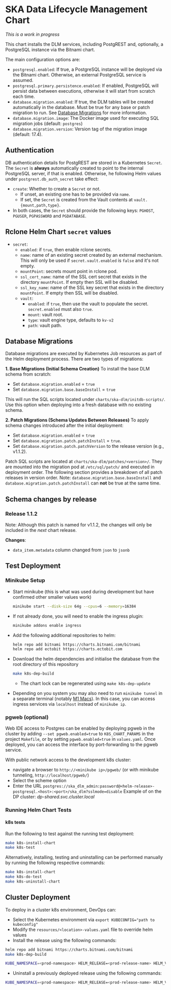 # SKA Data Lifecycle Management Chart

*This is a work in progress*

This chart installs the DLM services, including PostgREST and, optionally, a PostgreSQL instance via the Bitnami chart.

The main configuration options are:

 * `postgresql.enabled`: If true, a PostgreSQL instance will be deployed via the Bitnami chart. Otherwise, an external PostgreSQL service is assumed.
 * `postgresql.primary.persistence.enabled`: If enabled, PostgreSQL will persist data between executions, otherwise it will start from scratch each time.
 * `database.migration.enabled`: If true, the DLM tables will be created automatically in the database. Must be true for any base or patch migration to run. See [Database Migrations](#database-migrations) for more information.
 * `database.migration.image`: The Docker image used for executing SQL migration jobs (default: `postgres`)
 * `database.migration.version`: Version tag of the migration image (default: 17.4).

## Authentication

DB authentication details for PostgREST are stored in a Kubernetes `Secret`.
The `Secret` is **always** automatically created to point to the internal PostgreSQL server, if that is enabled.
Otherwise, he following Helm values under `postgrest.db_auth_secret` take effect:

 * `create`: Whether to create a `Secret` or not.
   * If unset, an existing one has to be provided via `name`.
   * If set, the `Secret` is created from the Vault contents at `vault.{mount,path,type}`.
 * In both cases, the `Secret` should provide the following keys: `PGHOST`, `PGUSER`, `PGPASSWORD` and `PGDATABASE`.

## Rclone Helm Chart `secret` values

 * `secret`:
    * `enabled`: if `true`, then enable rclone secrets.
    * `name`: name of an existing secret created by an external mechanism. This will only be used if `secret.vault.enabled` is `false` and it's not empty.
    * `mountPoint`: secrets mount point in rclone pod.
    * `ssl_cert_name`: name of the SSL cert secret that exists in the directory `mountPoint`. If empty then SSL will be disabled.
    * `ssl_key_name`: name of the SSL key secret that exists in the directory `mountPoint`. If empty then SSL will be disabled.
    * `vault`:
        * `enabled`: if `true`, then use the vault to populate the secret. `secret.enabled` must also `true`.
        * `mount`: vault root.
        * `type`: vault engine type, defaults to `kv-v2`
        * `path`: vault path.

## Database Migrations

Database migrations are executed by Kubernetes Job resources as part of the Helm deployment process. There are two types of migrations:

**1. Base Migrations (Initial Schema Creation)**
To install the base DLM schema from scratch:

* Set `database.migration.enabled` = `true`
* Set `database.migration.base.baseInstall` = `true`

This will run the SQL scripts located under `charts/ska-dlm/initdb-scripts/`. Use this option when deploying into a fresh database with no existing schema.

**2. Patch Migrations (Schema Updates Between Releases)**
To apply schema changes introduced after the initial deployment:

* Set `database.migration.enabled` = `true`
* Set `database.migration.patch.patchInstall` = `true`.
* Set `database.migration.patch.patchVersion` to the release version (e.g., v1.1.2).

Patch SQL scripts are located at `charts/ska-dlm/patches/<version>/`. They are mounted into the migration pod at `/etc/sql/patch/` and executed in deployment order. The following section provides a breakdown of all patch releases in version order.
Note: `database.migration.base.baseInstall` and `database.migration.patch.patchInstall` can **not** be true at the same time.

## Schema changes by release

### Release 1.1.2

Note: Although this patch is named for v1.1.2, the changes will only be included in the *next* chart release.

**Changes**:
* `data_item.metadata` column changed from `json` to `jsonb`

## Test Deployment

### Minikube Setup

* Start minikube (this is what was used during development but have confirmed other smaller values work)
  ```sh
  minikube start --disk-size 64g --cpus=6 --memory=16384
  ```

* If not already done, you will need to enable the ingress plugin:
  ```sh
  minikube addons enable ingress
  ```

* Add the following additional repositories to helm:
  ```sh
  helm repo add bitnami https://charts.bitnami.com/bitnami
  helm repo add ectobit https://charts.ectobit.com
  ```

* Download the helm dependencies and initialise the database from the root directory of this repository
  ```sh
  make k8s-dep-build
  ```

  * The chart lock can be regenerated using `make k8s-dep-update`

- Depending on you system you may also need to run `minikube tunnel` in a separate terminal (notably [M1 Macs](https://github.com/kubernetes/minikube/issues/13510)). In this case, you can access ingress services via `localhost` instead of `minikube ip`.


### pgweb (optional)

Web IDE access to Postgres can be enabled by deploying pgweb in the cluster by adding `--set pgweb.enabled=true` to `K8S_CHART_PARAMS` in the project `Makefile`, or by setting `pgweb.enabled=true` in `values.yaml`. Once deployed, you can access the interface by port-forwarding to the pgweb service.

With public network access to the development k8s cluster:

* navigate a browser to `http://<minikube ip>/pgweb/` (or with minikube tunneling, `http://localhost/pgweb/`)
* Select the scheme option
* Enter the URL `postgres://ska_dlm_admin:password@<helm-release>-postgresql.<host>:<port>/ska_dlm?sslmode=disable`
Example of <host> on the DP cluster: *dp-shared.svc.cluster.local*

### Running Helm Chart Tests

#### k8s tests

Run the following to test against the running test deployment:
```sh
make k8s-install-chart
make k8s-test
```

Alternatively, installing, testing and uninstalling can be performed manually by running the following respective commands:

```sh
make k8s-install-chart
make k8s-do-test
make k8s-uninstall-chart
```

## Cluster Deployment

To deploy in a cluster k8s environment, DevOps can:

* Select the Kubernetes environment via `export KUBECONFIG="path to kubeconfig"`
* Modify the `resources/<location>-values.yaml` file to override helm values
* Install the release using the following commands:

```bash
helm repo add bitnami https://charts.bitnami.com/bitnami
make k8s-dep-build

KUBE_NAMESPACE=<prod-namespace> HELM_RELEASE=<prod-release-name> HELM_VALUES=resources/<values_file> K8S_SKIP_NAMESPACE=1 make k8s-install-chart
```

* Uninstall a previously deployed release using the following commands:

```bash
KUBE_NAMESPACE=<prod-namespace> HELM_RELEASE=<prod-release-name> HELM_VALUES=resources/<values_file> K8S_SKIP_NAMESPACE=1 make k8s-uninstall-chart
```